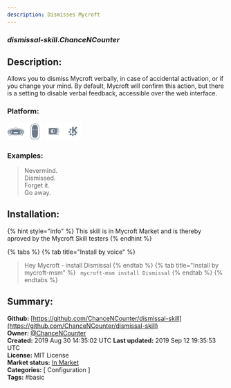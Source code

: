 ```yaml
---
description: Dismisses Mycroft
---
```


### _dismissal-skill.ChanceNCounter_  
## Description:  
Allows you to dismiss Mycroft verbally, in case of accidental activation, or if you change your mind. By default, Mycroft will confirm this action, but there is a setting to disable verbal feedback, accessible over the web interface.  
  
  
### Platform:  
 ![Mark I](../.gitbook/assets/mark-1-icon.png)  ![Mark II](../.gitbook/assets/mark-2-icon.png)  ![Picroft](../.gitbook/assets/picroft-icon.png)  ![plasmoid](../.gitbook/assets/kde.png)   
### Examples:  
> Nevermind.  
> Dismissed.  
> Forget it.  
> Go away.  
  
## Installation:  
{% hint style="info" %}
This skill is in Mycroft Market and is thereby aproved by the Mycroft Skill testers
{% endhint %}
    
{% tabs %}
{% tab title="Install by voice" %}
> Hey Mycroft - install Dismissal
{% endtab %}
  {% tab title="Install by mycroft-msm" %}
``` mycroft-msm install Dismissal```
{% endtab %}
  {% endtabs %}
    
## Summary:  
**Github:** [https://github.com/ChanceNCounter/dismissal-skill](https://github.com/ChanceNCounter/dismissal-skill)  
**Owner:** [@ChanceNCounter](https://github.com/ChanceNCounter)  
**Created:** 2019 Aug 30 14:35:02 UTC  **Last updated:** 2019 Sep 12 19:35:53 UTC  
**License:** MIT License  
**Market status:** [In Market](https://market.mycroft.ai/skill/dismissal-skill)  
**Categories:** [ Configuration ]   
**Tags:** \#basic   
